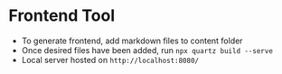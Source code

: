# Frontend Tool
- To generate frontend, add markdown files to content folder
- Once desired files have been added, run `npx quartz build --serve`
- Local server hosted on `http://localhost:8080/`

